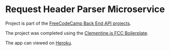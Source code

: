 # Request Header Parser Microservice
Project is part of the [FreeCodeCamp Back End API projects](https://www.freecodecamp.com/challenges/request-header-parser-microservice).

The project was completed using the [Clementine.js FCC Boilerplate](http://www.clementinejs.com/).

The app can viewed on [Heroku](https://calm-retreat-87694.herokuapp.com/).

